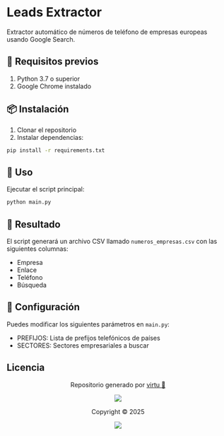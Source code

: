 # Leads Extractor

Extractor automático de números de teléfono de empresas europeas usando Google Search.

## 🔧 Requisitos previos

1. Python 3.7 o superior
2. Google Chrome instalado

## 📦 Instalación

1. Clonar el repositorio
2. Instalar dependencias:
```bash
pip install -r requirements.txt
```

## 🚀 Uso

Ejecutar el script principal:
```bash
python main.py
```

## 📄 Resultado

El script generará un archivo CSV llamado `numeros_empresas.csv` con las siguientes columnas:
- Empresa
- Enlace
- Teléfono
- Búsqueda

## 🎯 Configuración

Puedes modificar los siguientes parámetros en `main.py`:
- PREFIJOS: Lista de prefijos telefónicos de países
- SECTORES: Sectores empresariales a buscar

## Licencia

<p align="center">
	Repositorio generado por <a href="https://github.com/sabiopobre" target="_blank">virtu 🎣</a>
</p>

<p align="center">
	<img src="https://open.soniditos.com/cat_footer.svg" />
</p>

<p align="center">
	Copyright &copy; 2025
</p>

<p align="center">
	<a href="/LICENSE"><img src="https://img.shields.io/static/v1.svg?style=for-the-badge&label=License&message=MIT&logoColor=d9e0ee&colorA=363a4f&colorB=b7bdf8"/></a>
</p>
